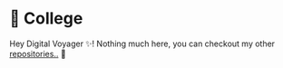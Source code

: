 # 📢 College
Hey Digital Voyager ✨! Nothing much here, you can checkout my other <a href="https://github.com/ramzanshareef?tab=repositories" >repositories..</a> 🚀
